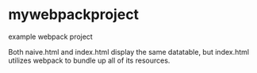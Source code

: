 # mywebpackproject
example webpack project

Both naive.html and index.html display the same datatable, but index.html utilizes webpack to bundle up all of its resources.
